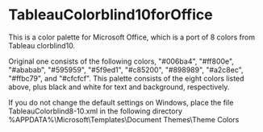 # TableauColorblind10forOffice
This is a color palette for Microsoft Office, which is a port of 8 colors from Tableau clorblind10.

Original one consists of the following colors, "#006ba4", "#ff800e", "#ababab", "#595959", "#5f9ed1", "#c85200", "#898989", "#a2c8ec", "#ffbc79", and "#cfcfcf".
This palette consists of the eight colors listed above, plus black and white for text and background, respectively.

If you do not change the default settings on Windows, place the file TableauColorblind8-10.xml in the following directory
%APPDATA%\Microsoft\Templates\Document Themes\Theme Colors